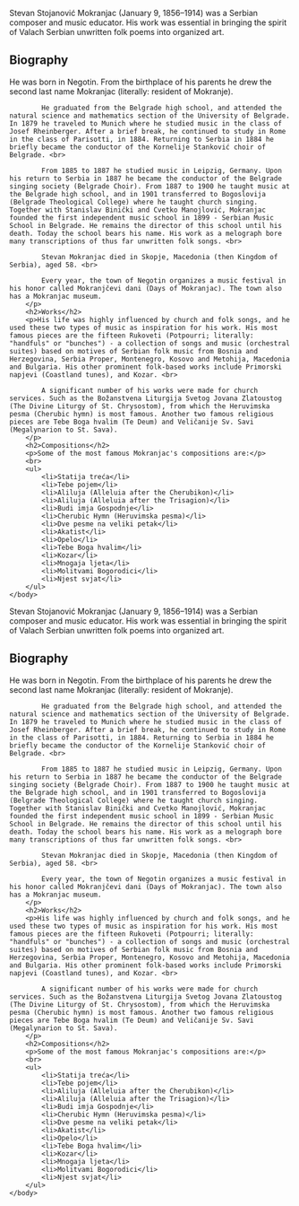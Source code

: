 <!DOCTYPE html>
<html>
    <title>Stevan Stojanović Mokranjac</title>
    <body>
        <p>Stevan Stojanović Mokranjac (January 9, 1856–1914) was a Serbian composer and music educator. His work was essential in bringing the spirit of Valach Serbian unwritten folk poems into organized art. </p>
        <h2>Biography</h2>
        <p>He was born in Negotin. From the birthplace of his parents he drew the second last name Mokranjac (literally: resident of Mokranje). <br>

            He graduated from the Belgrade high school, and attended the natural science and mathematics section of the University of Belgrade. In 1879 he traveled to Munich where he studied music in the class of Josef Rheinberger. After a brief break, he continued to study in Rome in the class of Parisotti, in 1884. Returning to Serbia in 1884 he briefly became the conductor of the Kornelije Stanković choir of Belgrade. <br>
            
            From 1885 to 1887 he studied music in Leipzig, Germany. Upon his return to Serbia in 1887 he became the conductor of the Belgrade singing society (Belgrade Choir). From 1887 to 1900 he taught music at the Belgrade high school, and in 1901 transferred to Bogoslovija (Belgrade Theological College) where he taught church singing. Together with Stanislav Binički and Cvetko Manojlović, Mokranjac founded the first independent music school in 1899 - Serbian Music School in Belgrade. He remains the director of this school until his death. Today the school bears his name. His work as a melograph bore many transcriptions of thus far unwritten folk songs. <br>
            
            Stevan Mokranjac died in Skopje, Macedonia (then Kingdom of Serbia), aged 58. <br>
            
            Every year, the town of Negotin organizes a music festival in his honor called Mokranjčevi dani (Days of Mokranjac). The town also has a Mokranjac museum.
        </p>
        <h2>Works</h2>
        <p>His life was highly influenced by church and folk songs, and he used these two types of music as inspiration for his work. His most famous pieces are the fifteen Rukoveti (Potpourri; literally: "handfuls" or "bunches") - a collection of songs and music (orchestral suites) based on motives of Serbian folk music from Bosnia and Herzegovina, Serbia Proper, Montenegro, Kosovo and Metohija, Macedonia and Bulgaria. His other prominent folk-based works include Primorski napjevi (Coastland tunes), and Kozar. <br>

            A significant number of his works were made for church services. Such as the Božanstvena Liturgija Svetog Jovana Zlatoustog (The Divine Liturgy of St. Chrysostom), from which the Heruvimska pesma (Cherubic hymn) is most famous. Another two famous religious pieces are Tebe Boga hvalim (Te Deum) and Veličanije Sv. Savi (Megalynarion to St. Sava).
        </p>
        <h2>Compositions</h2>
        <p>Some of the most famous Mokranjac's compositions are:</p> 
        <br>
        <ul>
            <li>Statija treća</li>
            <li>Tebe pojem</li>
            <li>Aliluja (Alleluia after the Cherubikon)</li>
            <li>Aliluja (Alleluia after the Trisagion)</li>
            <li>Budi imja Gospodnje</li>
            <li>Cherubic Hymn (Heruvimska pesma)</li>
            <li>Dve pesme na veliki petak</li>
            <li>Akatist</li>
            <li>Opelo</li>
            <li>Tebe Boga hvalim</li>
            <li>Kozar</li>
            <li>Mnogaja ljeta</li>
            <li>Molitvami Bogorodici</li>
            <li>Njest svjat</li>
        </ul>
    </body>
</html>
<!DOCTYPE html>
<html>
    <title>Stevan Stojanović Mokranjac</title>
    <body>
        <p>Stevan Stojanović Mokranjac (January 9, 1856–1914) was a Serbian composer and music educator. His work was essential in bringing the spirit of Valach Serbian unwritten folk poems into organized art. </p>
        <h2>Biography</h2>
        <p>He was born in Negotin. From the birthplace of his parents he drew the second last name Mokranjac (literally: resident of Mokranje). <br>

            He graduated from the Belgrade high school, and attended the natural science and mathematics section of the University of Belgrade. In 1879 he traveled to Munich where he studied music in the class of Josef Rheinberger. After a brief break, he continued to study in Rome in the class of Parisotti, in 1884. Returning to Serbia in 1884 he briefly became the conductor of the Kornelije Stanković choir of Belgrade. <br>
            
            From 1885 to 1887 he studied music in Leipzig, Germany. Upon his return to Serbia in 1887 he became the conductor of the Belgrade singing society (Belgrade Choir). From 1887 to 1900 he taught music at the Belgrade high school, and in 1901 transferred to Bogoslovija (Belgrade Theological College) where he taught church singing. Together with Stanislav Binički and Cvetko Manojlović, Mokranjac founded the first independent music school in 1899 - Serbian Music School in Belgrade. He remains the director of this school until his death. Today the school bears his name. His work as a melograph bore many transcriptions of thus far unwritten folk songs. <br>
            
            Stevan Mokranjac died in Skopje, Macedonia (then Kingdom of Serbia), aged 58. <br>
            
            Every year, the town of Negotin organizes a music festival in his honor called Mokranjčevi dani (Days of Mokranjac). The town also has a Mokranjac museum.
        </p>
        <h2>Works</h2>
        <p>His life was highly influenced by church and folk songs, and he used these two types of music as inspiration for his work. His most famous pieces are the fifteen Rukoveti (Potpourri; literally: "handfuls" or "bunches") - a collection of songs and music (orchestral suites) based on motives of Serbian folk music from Bosnia and Herzegovina, Serbia Proper, Montenegro, Kosovo and Metohija, Macedonia and Bulgaria. His other prominent folk-based works include Primorski napjevi (Coastland tunes), and Kozar. <br>

            A significant number of his works were made for church services. Such as the Božanstvena Liturgija Svetog Jovana Zlatoustog (The Divine Liturgy of St. Chrysostom), from which the Heruvimska pesma (Cherubic hymn) is most famous. Another two famous religious pieces are Tebe Boga hvalim (Te Deum) and Veličanije Sv. Savi (Megalynarion to St. Sava).
        </p>
        <h2>Compositions</h2>
        <p>Some of the most famous Mokranjac's compositions are:</p> 
        <br>
        <ul>
            <li>Statija treća</li>
            <li>Tebe pojem</li>
            <li>Aliluja (Alleluia after the Cherubikon)</li>
            <li>Aliluja (Alleluia after the Trisagion)</li>
            <li>Budi imja Gospodnje</li>
            <li>Cherubic Hymn (Heruvimska pesma)</li>
            <li>Dve pesme na veliki petak</li>
            <li>Akatist</li>
            <li>Opelo</li>
            <li>Tebe Boga hvalim</li>
            <li>Kozar</li>
            <li>Mnogaja ljeta</li>
            <li>Molitvami Bogorodici</li>
            <li>Njest svjat</li>
        </ul>
    </body>
</html>
